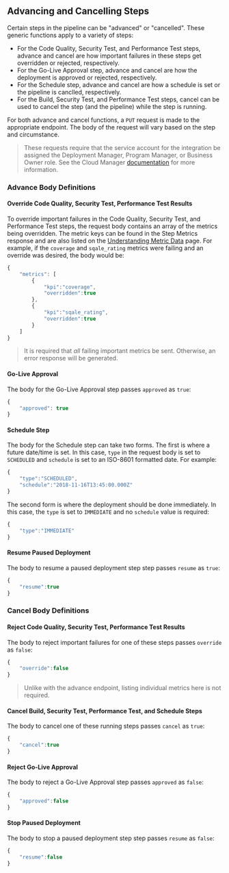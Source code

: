 ## Advancing and Cancelling Steps

Certain steps in the pipeline can be "advanced" or "cancelled". These generic functions apply to a variety of steps:

* For the Code Quality, Security Test, and Performance Test steps, advance and cancel are how important failures in these steps get overridden or rejected, respectively.
* For the Go-Live Approval step, advance and cancel are how the deployment is approved or rejected, respectively.
* For the Schedule step, advance and cancel are how a schedule is set or the pipeline is canclled, respectively.
* For the Build, Security Test, and Performance Test steps, cancel can be used to cancel the step (and the pipeline) while the step is running.

For both advance and cancel functions, a `PUT` request is made to the appropriate endpoint. The body of the request will vary based on the step and circumstance.

> These requests require that the service account for the integration be assigned the Deployment Manager, Program Manager, or Business Owner role. See the Cloud Manager <a href="https://www.adobe.com/go/aem_cloud_mrg_usersroles_en">documentation</a> for more information.

### Advance Body Definitions

#### Override Code Quality, Security Test, Performance Test Results

To override important failures in the Code Quality, Security Test, and Performance Test steps, the request body contains an array of the metrics being overridden. The metric keys can be found in the Step Metrics response and are also listed on the [Understanding Metric Data](understanding-metric-data.md) page. For example, if the `coverage` and `sqale_rating` metrics were failing and an override was desired, the body would be:

```javascript
{
    "metrics": [
        {
            "kpi":"coverage",
            "overridden":true
        },
        {
            "kpi":"sqale_rating",
            "overridden":true
        }
    ]
}
```

> It is required that *all* failing important metrics be sent. Otherwise, an error response will be generated.

#### Go-Live Approval

The body for the Go-Live Approval step passes `approved` as `true`:

```javascript
{
    "approved": true
}
```

#### Schedule Step

The body for the Schedule step can take two forms. The first is where a future date/time is set. In this case, `type` in the request body is set to `SCHEDULED` and `schedule` is set to an ISO-8601 formatted date. For example:

```javascript
{
    "type":"SCHEDULED",
    "schedule":"2018-11-16T13:45:00.000Z"
}
```

The second form is where the deployment should be done immediately. In this case, the `type` is set to `IMMEDIATE` and no `schedule` value is required:

```javascript
{
    "type":"IMMEDIATE"
}
```

#### Resume Paused Deployment

The body to resume a paused deployment step step passes `resume` as `true`:

```javascript
{
    "resume":true
}
```

### Cancel Body Definitions

#### Reject Code Quality, Security Test, Performance Test Results

The body to reject important failures for one of these steps passes `override` as `false`:

```javascript
{
    "override":false
}
```

> Unlike with the advance endpoint, listing individual metrics here is not required.

#### Cancel Build, Security Test, Performance Test, and Schedule Steps

The body to cancel one of these running steps passes `cancel` as `true`:

```javascript
{
    "cancel":true
}
```

#### Reject Go-Live Approval

The body to reject a Go-Live Approval step passes `approved` as `false`:

```javascript
{
    "approved":false
}
```

#### Stop Paused Deployment

The body to stop a paused deployment step step passes `resume` as `false`:

```javascript
{
    "resume":false
}
```

